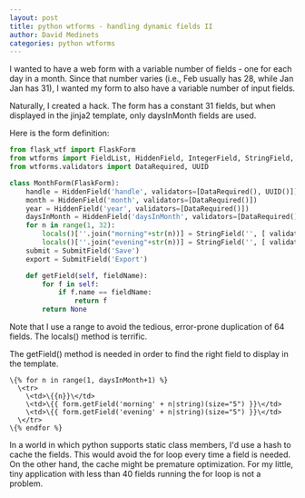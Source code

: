 ```yaml
---
layout: post
title: python wtforms - handling dynamic fields II
author: David Medinets
categories: python wtforms
---
```


I wanted to have a web form with a variable number of fields - one for each
day in a month. Since that number varies (i.e., Feb usually has 28, while Jan
Jan has 31), I wanted my form to also have a variable number of input fields.

Naturally, I created a hack. The form has a constant 31 fields, but when
displayed in the jinja2 template, only daysInMonth fields are used.

Here is the form definition:

```python
from flask_wtf import FlaskForm
from wtforms import FieldList, HiddenField, IntegerField, StringField, SubmitField, validators
from wtforms.validators import DataRequired, UUID

class MonthForm(FlaskForm):
    handle = HiddenField('handle', validators=[DataRequired(), UUID()])
    month = HiddenField('month', validators=[DataRequired()])
    year = HiddenField('year', validators=[DataRequired()])
    daysInMonth = HiddenField('daysInMonth', validators=[DataRequired()])
    for n in range(1, 32):
        locals()[''.join("morning"+str(n))] = StringField('', [ validators.Length(min=0, max=4)])
        locals()[''.join("evening"+str(n))] = StringField('', [ validators.Length(min=0, max=4)])
    submit = SubmitField('Save')
    export = SubmitField('Export')

    def getField(self, fieldName):
        for f in self:
            if f.name == fieldName:
                return f
        return None
```

Note that I use a range to avoid the tedious, error-prone duplication of
64 fields. The locals() method is terrific.

The getField() method is needed in order to find the right field to display
in the template.

```
\{% for n in range(1, daysInMonth+1) %}
  \<tr>
    \<td>\{{n}}\</td>
    \<td>\{{ form.getField('morning' + n|string)(size="5") }}\</td>
    \<td>\{{ form.getField('evening' + n|string)(size="5") }}\</td>
  \</tr>
\{% endfor %}
```

In a world in which python supports static class members, I'd use a hash to
cache the fields. This would avoid the for loop every time a field is needed.
On the other hand, the cache might be premature optimization. For my little, tiny
application with less than 40 fields running the for loop is not a problem.
